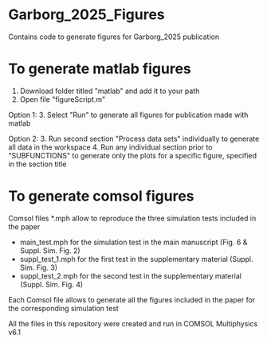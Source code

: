 # Garborg_2025_Figures
Contains code to generate figures for Garborg_2025 publication


# To generate matlab figures
1. Download folder titled "matlab" and add it to your path
2. Open file "figureScript.m"

Option 1:
3. Select "Run" to generate all figures for publication made with matlab

Option 2:
3. Run second section "Process data sets" individually to generate all data in the workspace
4. Run any individual section prior to "SUBFUNCTIONS" to generate only the plots for a specific figure, specified in the section title


# To generate comsol figures
Comsol files *.mph allow to reproduce the three simulation tests included in the paper

- main_test.mph for the simulation test in the main manuscript (Fig. 6 & Suppl. Sim. Fig. 2)
- suppl_test_1.mph for the first test in the supplementary material (Suppl. Sim. Fig. 3)
- suppl_test_2.mph for the second test in the supplementary material (Suppl. Sim. Fig. 4)

Each Comsol file allows to generate all the figures included in the paper for the corresponding simulation test

All the files in this repository were created and run in COMSOL Multiphysics v6.1
